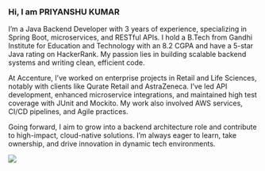 ### Hi, I am PRIYANSHU KUMAR

I’m a Java Backend Developer with 3 years of experience, specializing in Spring Boot, microservices, and RESTful APIs. I hold a B.Tech from Gandhi Institute for Education and Technology with an 8.2 CGPA and have a 5-star Java rating on HackerRank. My passion lies in building scalable backend systems and writing clean, efficient code.

At Accenture, I’ve worked on enterprise projects in Retail and Life Sciences, notably with clients like Qurate Retail and AstraZeneca. I’ve led API development, enhanced microservice integrations, and maintained high test coverage with JUnit and Mockito. My work also involved AWS services, CI/CD pipelines, and Agile practices.

Going forward, I aim to grow into a backend architecture role and contribute to high-impact, cloud-native solutions. I’m always eager to learn, take ownership, and drive innovation in dynamic tech environments.

<img src="https://github-readme-stats.vercel.app/api?username=priyanshu294&&show_icons=true&title_color=ffffff&icon_color=bb2acf&text_color=daf7dc&bg_color=151515">
